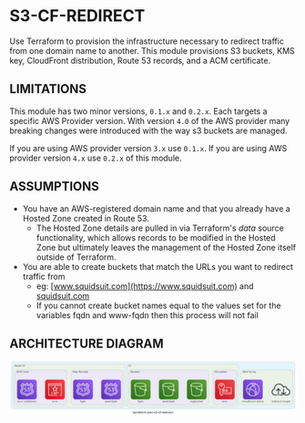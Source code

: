 # S3-CF-REDIRECT

Use Terraform to provision the infrastructure necessary to redirect traffic from one domain name to another. This module provisions S3 buckets, KMS key, CloudFront distribution, Route 53 records, and a ACM certificate.

## LIMITATIONS

This module has two minor versions, `0.1.x` and `0.2.x`. Each targets a specific AWS Provider version. With version `4.0` of the AWS provider many breaking changes were introduced with the way s3 buckets are managed.

If you are using AWS provider version `3.x` use `0.1.x`. If you are using AWS provider version `4.x` use `0.2.x` of this module.

## ASSUMPTIONS

- You have an AWS-registered domain name and that you already have a Hosted Zone created in Route 53. 
  - The Hosted Zone details are pulled in via Terraform's *data* source functionality, which allows records to be modified in the Hosted Zone but ultimately leaves the management of the Hosted Zone itself outside of Terraform.
- You are able to create buckets that match the URLs you want to redirect traffic from
  - eg: [www.squidsuit.com](https://www.squidsuit.com) and [squidsuit.com](https://squidsuit.com.)
  - If you cannot create bucket names equal to the values set for the variables fqdn and www-fqdn then this process will not fail

## ARCHITECTURE DIAGRAM

![Diagram](https://github.com/squidsuit/terraform-aws-s3-cf-redirect/blob/main/terraform-aws-s3-cf-redirect-diagram.png?raw=true)
